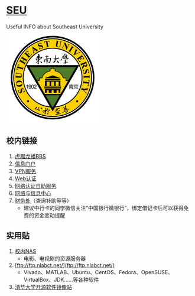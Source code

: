 # [SEU](http://www.seu.edu.cn/)  
Useful INFO about Southeast University  
<img src="./SEU.jpg" width = "255" height = "255" alt="SEU" align=center />  

## 校内链接  
1. [虎踞龙蟠BBS](http://bbs.seu.edu.cn/)  
3. [信息门户](http://my.seu.edu.cn/)  
4. [VPN服务](https://vpn2.seu.edu.cn/)  
4. [Web认证](https://w.seu.edu.cn/)  
5. [网络认证自助服务](https://selfservice.seu.edu.cn/selfservice/index.php)  
6. [网络与信息中心](http://nic.seu.edu.cn/)  
7. [财务处](http://caiwuchujf.seu.edu.cn/WFManager/login.jsp)（查询补助等等）  
    - 建议中行卡的同学微信关注“中国银行微银行”，绑定借记卡后可以获得免费的资金变动提醒  


## 实用贴  
1. [校内NAS](东南NAS.md)  
    - 电影、电视剧的资源服务器  
2. [ftp://ftp.nlabct.net/](ftp://ftp.nlabct.net/)  
    - Vivado、MATLAB、Ubuntu、CentOS、Fedora、OpenSUSE、VirtualBox、JDK……等各种软件  
3. [清华大学开源软件镜像站](https://mirrors.tuna.tsinghua.edu.cn/)  